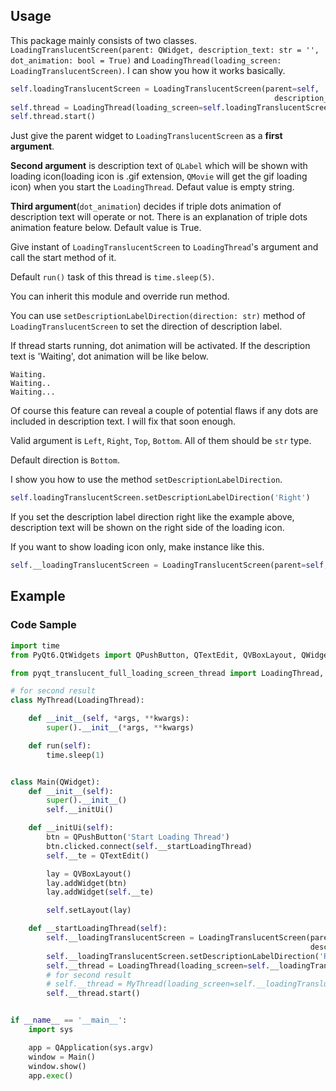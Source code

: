 ## Usage
This package mainly consists of two classes. ```LoadingTranslucentScreen(parent: QWidget, description_text: str = '', dot_animation: bool = True)``` and ```LoadingThread(loading_screen: LoadingTranslucentScreen)```. I can show you how it works basically.
```python
self.loadingTranslucentScreen = LoadingTranslucentScreen(parent=self,
                                                           description_text='Waiting...', dot_animation=False)
self.thread = LoadingThread(loading_screen=self.loadingTranslucentScreen)
self.thread.start()
```

Just give the parent widget to ```LoadingTranslucentScreen``` as a <b>first argument</b>. 

<b>Second argument</b> is description text of ```QLabel``` which will be shown with loading icon(loading icon is .gif extension, ```QMovie``` will get the gif loading icon) when you start the ```LoadingThread```. Defaut value is empty string.

<b>Third argument</b>(```dot_animation```) decides if triple dots animation of description text will operate or not. There is an explanation of triple dots animation feature below. Default value is True.

Give instant of ```LoadingTranslucentScreen``` to ```LoadingThread```'s argument and call the start method of it. 

Default ```run()``` task of this thread is ```time.sleep(5)```.

You can inherit this module and override run method.

You can use ```setDescriptionLabelDirection(direction: str)``` method of ```LoadingTranslucentScreen``` to set the direction of description label.

If thread starts running, dot animation will be activated. If the description text is 'Waiting', dot animation will be like below.
```
Waiting.
Waiting..
Waiting...
```
Of course this feature can reveal a couple of potential flaws if any dots are included in description text. I will fix that soon enough.

Valid argument is ```Left```, ```Right```, ```Top```, ```Bottom```. All of them should be ```str``` type.

Default direction is ```Bottom```.

I show you how to use the method ```setDescriptionLabelDirection```.
```python
self.loadingTranslucentScreen.setDescriptionLabelDirection('Right')
```
If you set the description label direction right like the example above, description text will be shown on the right side of the loading icon.

If you want to show loading icon only, make instance like this.
```python
self.__loadingTranslucentScreen = LoadingTranslucentScreen(parent=self, dot_animation=False)
```

## Example
### Code Sample
```python
import time
from PyQt6.QtWidgets import QPushButton, QTextEdit, QVBoxLayout, QWidget, QApplication

from pyqt_translucent_full_loading_screen_thread import LoadingThread, LoadingTranslucentScreen

# for second result
class MyThread(LoadingThread):

    def __init__(self, *args, **kwargs):
        super().__init__(*args, **kwargs)

    def run(self):
        time.sleep(1)


class Main(QWidget):
    def __init__(self):
        super().__init__()
        self.__initUi()

    def __initUi(self):
        btn = QPushButton('Start Loading Thread')
        btn.clicked.connect(self.__startLoadingThread)
        self.__te = QTextEdit()

        lay = QVBoxLayout()
        lay.addWidget(btn)
        lay.addWidget(self.__te)

        self.setLayout(lay)

    def __startLoadingThread(self):
        self.__loadingTranslucentScreen = LoadingTranslucentScreen(parent=self,
                                                                   description_text='Waiting')
        self.__loadingTranslucentScreen.setDescriptionLabelDirection('Right')
        self.__thread = LoadingThread(loading_screen=self.__loadingTranslucentScreen)
        # for second result
        # self.__thread = MyThread(loading_screen=self.__loadingTranslucentScreen)
        self.__thread.start()


if __name__ == '__main__':
    import sys

    app = QApplication(sys.argv)
    window = Main()
    window.show()
    app.exec()
```


